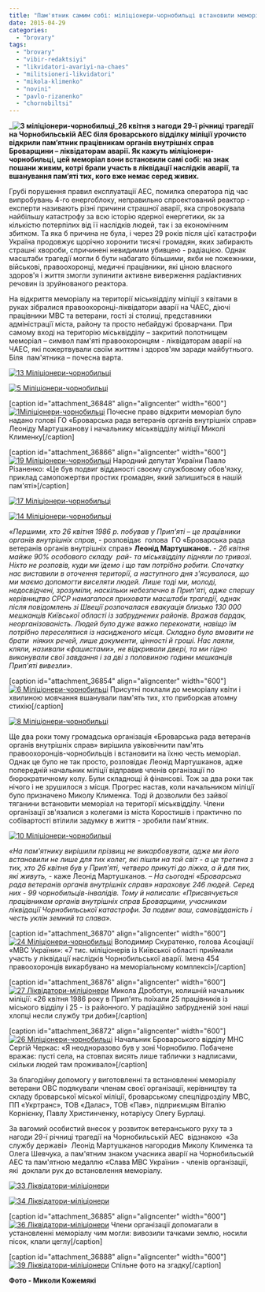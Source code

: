 ```yaml
---
title: "Пам'ятник самим собі: міліціонери-чорнобильці встановили меморіал ліквідаторам аварії на ЧАЕС"
date: 2015-04-29
categories: 
  - "brovary"
tags: 
  - "brovary"
  - "vibir-redaktsiyi"
  - "likvidatori-avariyi-na-chaes"
  - "militsioneri-likvidatori"
  - "mikola-klimenko"
  - "novini"
  - "pavlo-rizanenko"
  - "chornobiltsi"
---
```


**_![3 міліціонери-чорнобильці](https://mpz.brovary.org/wp-content/uploads/2015/04/310.jpg)_26 квітня з нагоди** **29-ї річниці трагедії на Чорнобильській АЕС біля броварського відділку міліції урочисто відкрили пам’ятник працівникам органів внутрішніх справ Броварщини – ліквідаторам аварії. Як кажуть міліціонери-чорнобильці, цей меморіал вони встановили самі собі:** **на знак пошани живим, котрі брали участь в ліквідації наслідків аварії, та вшанування пам’яті тих, кого вже немає серед живих.**

Грубі порушення правил експлуатації АЕС, помилка оператора під час випробувань 4-го енергоблоку, неправильно спроектований реактор - експерти називають різні причини страшної аварії, яка спровокувала найбільшу катастрофу за всю історію ядерної енергетики, як за кількістю потерпілих від її наслідків людей, так і за економічним збитком. Та яка б причина не була, і через 29 років після цієї катастрофи Україна продовжує щорічно хоронити тисячі громадян, яких забирають страшні хвороби, спричинені невидимим убивцею - радіацією. Однак масштаби трагедії могли б бути набагато більшими, якби не пожежники, військові, правоохоронці, медичні працівники, які ціною власного здоров'я і життя змогли зупинити активне виверження радіактивних речовин із зруйнованого реактора.

На відкриття меморіалу на території міськвідділу міліції з квітами в руках зібралися правоохоронці-ліквідатори аварії на ЧАЕС, діючі працівники МВС та ветерани, гості зі столиці, представники адміністрації міста, району та просто небайдужі броварчани. При самому вході на територію міськвідділу – закритий полотнищем меморіал – символ пам'яті правоохоронцям - ліквідаторам аварії на ЧАЕС, які пожертвували своїм життям і здоров'ям заради майбутнього. Біля  пам'ятника – почесна варта.

[![13 Міліціонери-чорнобильці](https://mpz.brovary.org/wp-content/uploads/2015/04/132.jpg)](https://mpz.brovary.org/wp-content/uploads/2015/04/132.jpg)

[![5 Міліціонери-чорнобильці](https://mpz.brovary.org/wp-content/uploads/2015/04/53.jpg)](https://mpz.brovary.org/wp-content/uploads/2015/04/53.jpg)

\[caption id="attachment\_36848" align="aligncenter" width="600"\][![1Міліціонери-чорнобильці](https://mpz.brovary.org/wp-content/uploads/2015/04/114.jpg)](https://mpz.brovary.org/wp-content/uploads/2015/04/114.jpg) Почесне право відкрити меморіал було надано голові ГО «Броварська рада ветеранів органів внутрішніх справ» Леоніду Мартушканову і начальнику міськвідділу міліції Миколі Клименку\[/caption\]

\[caption id="attachment\_36866" align="aligncenter" width="600"\][![19 Міліціонери-чорнобильці](https://mpz.brovary.org/wp-content/uploads/2015/04/191.jpg)](https://mpz.brovary.org/wp-content/uploads/2015/04/191.jpg) Народний депутат України Павло Різаненко: «Це був подвиг відданості своєму службовому обов'язку, приклад самопожертви простих громадян, який залишиться в нашій пам'яті»\[/caption\]

[![17 Міліціонери-чорнобильці](https://mpz.brovary.org/wp-content/uploads/2015/04/171.jpg)](https://mpz.brovary.org/wp-content/uploads/2015/04/171.jpg)

[![14 Міліціонери-чорнобильці](https://mpz.brovary.org/wp-content/uploads/2015/04/142.jpg)](https://mpz.brovary.org/wp-content/uploads/2015/04/142.jpg)

«_Першими, хто 26 квітня 1986 р. побував у Прип'яті – це працівники органів внутрішніх справ_, - розповідає  голова  ГО «Броварська рада ветеранів органів внутрішніх справ» **Леонід Мартушканов.** \- _26 квітня майже 90% особового складу  рай- та міськвідділу підняли по тривозі. Ніхто не розповів, куди ми їдемо і що там потрібно робити. Спочатку нас виставили в оточення території, а наступного дня з'ясувалося, що ми маємо допомогти виселяти людей. Лише тоді ми, молоді, недосвідчені, зрозуміли, наскільки небезпечно в Прип'яті, адже спершу керівництво СРСР намагалося приховати масштаби трагедії, однак після повідомлень зі Швеції розпочалася евакуація близько 130 000 мешканців Київської області із забруднених районів. Вражав бардак, неорганізованість. Людей було дуже важко переконати, навіщо їм потрібно переселятися із насидженого місця. Складно було вмовити не брати  ніяких речей, лише документи, цінності й гроші. Нас лаяли,  кляли, називали «фашистами», не відкривали двері, та ми гідно виконували свої завдання і за дві з половиною години мешканців Прип'яті вивезли»._

\[caption id="attachment\_36854" align="aligncenter" width="600"\][![6 Міліціонери-чорнобильці](https://mpz.brovary.org/wp-content/uploads/2015/04/63.jpg)](https://mpz.brovary.org/wp-content/uploads/2015/04/63.jpg) Присутні поклали до меморіалу квіти і хвилиною мовчання вшанували пам'ять тих, хто приборкав атомну стихію\[/caption\]

[![8 Міліціонери-чорнобильці](https://mpz.brovary.org/wp-content/uploads/2015/04/83.jpg)](https://mpz.brovary.org/wp-content/uploads/2015/04/83.jpg)

Ще два роки тому громадська організація «Броварська рада ветеранів  органів внутрішніх справ» вирішила увіковічнити пам'ять правоохоронців-чорнобильців і встановити на їхню честь меморіал. Однак це було не так просто, розповідає Леонід Мартушканов, адже попередній начальник міліції відправив членів організації по бюрократичному колу. Були складнощі й фінансові. Тож за два роки так нічого і не зрушилося з місця. Прогрес настав, коли начальником міліції було призначено Миколу Клименка. Тоді й дозволили без зайвої тяганини встановити меморіал на території міськвідділу. Члени організації зв'язалися з колегами із міста Коростишів і практично по собівартості втілили задумку в життя - зробили пам'ятник.

[![10 Міліціонери-чорнобильці](https://mpz.brovary.org/wp-content/uploads/2015/04/102.jpg)](https://mpz.brovary.org/wp-content/uploads/2015/04/102.jpg)

_«На пам'ятнику вирішили прізвищ не викарбовувати, адже ми його встановили не лише для тих колег, які пішли на той світ - а це третина з тих, хто 26 квітня був у Прип'яті, четверо прикуті до ліжка, а й для тих, які живуть, -_ каже Леонід Мартушканов. – _На сьогодні «Броварська рада ветеранів органів внутрішніх справ» нараховує 246 людей. Серед них - 99 чорнобильців-інвалідів. Тому й написали: «Присвячується працівникам органів внутрішніх справ Броварщини, учасникам ліквідації Чорнобильської катастрофи. За подвиг ваш, самовідданість і честь уклін земний та слава»._

\[caption id="attachment\_36870" align="aligncenter" width="600"\][![24 Міліціонери-чорнобильці](https://mpz.brovary.org/wp-content/uploads/2015/04/241.jpg)](https://mpz.brovary.org/wp-content/uploads/2015/04/241.jpg) Володимир Скуратенко, голова Асоціації «МВС України»: «7 тис. міліціонерів із Київської області приймали участь у ліквідації наслідків Чорнобильської аварії. Імена 454 правоохоронців викарбувано на меморіальному комплексі»\[/caption\]

\[caption id="attachment\_36876" align="aligncenter" width="600"\][![27 Ліквідатори-міліціонери](https://mpz.brovary.org/wp-content/uploads/2015/04/272.jpg)](https://mpz.brovary.org/wp-content/uploads/2015/04/272.jpg) Микола Дроботун, колишній начальник міліції: «26 квітня 1986 року в Прип'ять поїхали 25 працівників із міського відділу і 25 - із районного. У радіаційно забрудненій зоні наші хлопці несли службу три доби»\[/caption\]

\[caption id="attachment\_36872" align="aligncenter" width="600"\][![26 Міліціонери-чорнобильці](https://mpz.brovary.org/wp-content/uploads/2015/04/261.jpg)](https://mpz.brovary.org/wp-content/uploads/2015/04/261.jpg) Начальник Броварського відділу МНС Сергій Черкас: «Я неодноразово був у зоні Чорнобилю. Побачене вражає: пусті села, на стовпах висять лише таблички з надписами, скільки людей там проживало»\[/caption\]

За благодійну допомогу у виготовленні та встановленні меморіалу ветерани ОВС подякували членам своєї організації, керівництву та складу броварської міської міліції, броварському спецпідрозділу МВС, ПП «Укртранс», ТОВ «Далас», ТОВ «Пав», підприємцям Віталію Корнієнку, Павлу Христинченку, нотаріусу Олегу Бурлаці.

За вагомий особистий внесок у розвиток ветеранського руху та з нагоди 29-ї річниці трагедії на Чорнобильській АЕС  відзнакою  «За службу державі»  Леонід Мартушканов нагородив Миколу Клименка та Олега Шевчука, а пам'ятним знаком учасника аварії на Чорнобильській АЕС та пам'ятною медаллю «Слава МВС України» - членів організації, які  доклали рук до встановлення меморіалу.

[![33 Ліквідатори-міліціонери](https://mpz.brovary.org/wp-content/uploads/2015/04/331.jpg)](https://mpz.brovary.org/wp-content/uploads/2015/04/331.jpg)

[![34 Ліквідатори-міліціонери](https://mpz.brovary.org/wp-content/uploads/2015/04/341.jpg)](https://mpz.brovary.org/wp-content/uploads/2015/04/341.jpg)

\[caption id="attachment\_36885" align="aligncenter" width="600"\][![36 Ліквідатори-міліціонери](https://mpz.brovary.org/wp-content/uploads/2015/04/361.jpg)](https://mpz.brovary.org/wp-content/uploads/2015/04/361.jpg) Члени організації допомагали в установленні меморіалу чим могли: вивозили тачками землю, носили пісок, клали цеглу\[/caption\]

\[caption id="attachment\_36888" align="aligncenter" width="600"\][![39 Ліквідатори-міліціонери](https://mpz.brovary.org/wp-content/uploads/2015/04/391.jpg)](https://mpz.brovary.org/wp-content/uploads/2015/04/391.jpg) Спільне фото на згадку\[/caption\]

**Фото - Миколи Кожемякі**
